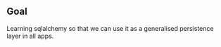 ## Goal 

Learning sqlalchemy so that we can use it as a generalised persistence layer in
all apps.

